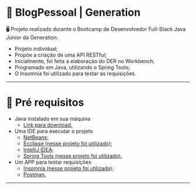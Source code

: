 #  💖 BlogPessoal | Generation

🖥 Projeto realizado durante o Bootcamp de Desenvolvedor Full-Stack Java Júnior da Generation.
 - Projeto indívidual;
 - Propõe a criação de uma API RESTful;
 - Inicialmente, foi feita a elaboração do DER no Workbench;
 - Programado em Java, utilizando o Spring Tools;
 - O Insomnia foi utilizado para testar as requisições.
---
# 🎯 Pré requisitos
 - Java instalado em sua máquina 
    - [Link para download.](https://www.java.com/pt-BR/)
 - Uma IDE para executar o projeto
    - [NetBeans;](https://netbeans.apache.org/download/index.html/)
    - [Ecclipse (nesse projeto foi utilizado);](https://www.eclipse.org/downloads/packages/)
    - [IntelliJ IDEA;](https://www.jetbrains.com/pt-br/idea/)
    - [Spring Tools (nesse projeto foi utilizado).](https://spring.io/tools)
  - Um APP para testar requisições 
    - [Insomnia (nesse projeto foi utilizado);](https://insomnia.rest/download)
    - [Postman.](https://www.postman.com/)
 ---
 
